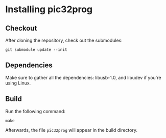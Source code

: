 # Installing pic32prog

## Checkout

After cloning the repository, check out the submodules:

```
git submodule update --init
```

## Dependencies

Make sure to gather all the dependencies: libusb-1.0, and libudev if you're using Linux.

## Build

Run the following command:

```
make
```

Afterwards, the file `pic32prog` will appear in the build directory.
